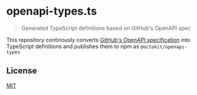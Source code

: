 # openapi-types.ts

> Generated TypeScript definitions based on GitHub's OpenAPI spec

This repository continously converts [GitHub's OpenAPI specification](https://github.com/github/rest-api-description/) into TypeScript definitions and publishes them to npm as `@octokit/openapi-types`

## License

[MIT](LICENSE)
